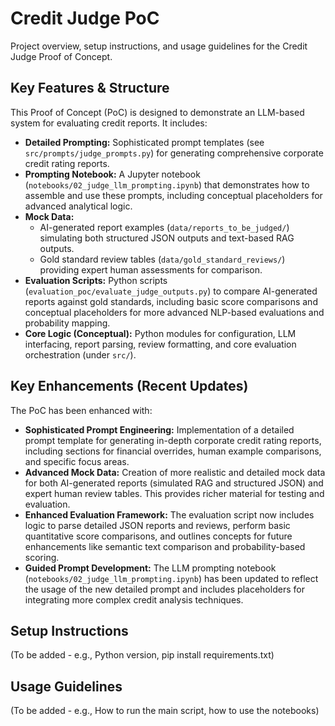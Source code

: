 # Credit Judge PoC

Project overview, setup instructions, and usage guidelines for the Credit Judge Proof of Concept.

## Key Features & Structure

This Proof of Concept (PoC) is designed to demonstrate an LLM-based system for evaluating credit reports. It includes:
- **Detailed Prompting:** Sophisticated prompt templates (see `src/prompts/judge_prompts.py`) for generating comprehensive corporate credit rating reports.
- **Prompting Notebook:** A Jupyter notebook (`notebooks/02_judge_llm_prompting.ipynb`) that demonstrates how to assemble and use these prompts, including conceptual placeholders for advanced analytical logic.
- **Mock Data:**
    - AI-generated report examples (`data/reports_to_be_judged/`) simulating both structured JSON outputs and text-based RAG outputs.
    - Gold standard review tables (`data/gold_standard_reviews/`) providing expert human assessments for comparison.
- **Evaluation Scripts:** Python scripts (`evaluation_poc/evaluate_judge_outputs.py`) to compare AI-generated reports against gold standards, including basic score comparisons and conceptual placeholders for more advanced NLP-based evaluations and probability mapping.
- **Core Logic (Conceptual):** Python modules for configuration, LLM interfacing, report parsing, review formatting, and core evaluation orchestration (under `src/`).

## Key Enhancements (Recent Updates)

The PoC has been enhanced with:
- **Sophisticated Prompt Engineering:** Implementation of a detailed prompt template for generating in-depth corporate credit rating reports, including sections for financial overrides, human example comparisons, and specific focus areas.
- **Advanced Mock Data:** Creation of more realistic and detailed mock data for both AI-generated reports (simulated RAG and structured JSON) and expert human review tables. This provides richer material for testing and evaluation.
- **Enhanced Evaluation Framework:** The evaluation script now includes logic to parse detailed JSON reports and reviews, perform basic quantitative score comparisons, and outlines concepts for future enhancements like semantic text comparison and probability-based scoring.
- **Guided Prompt Development:** The LLM prompting notebook (`notebooks/02_judge_llm_prompting.ipynb`) has been updated to reflect the usage of the new detailed prompt and includes placeholders for integrating more complex credit analysis techniques.

## Setup Instructions

(To be added - e.g., Python version, pip install requirements.txt)

## Usage Guidelines

(To be added - e.g., How to run the main script, how to use the notebooks)
